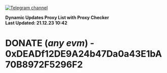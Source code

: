 [![Telegram channel](https://img.shields.io/endpoint?url=https://runkit.io/damiankrawczyk/telegram-badge/branches/master?url=https://t.me/n4z4v0d)](https://t.me/n4z4v0d) 

**Dynamic Updates Proxy List with Proxy Checker**  
**Last Updated: 21.12.23 10:42**

# DONATE (_any evm_) - 0xDEADf12DE9A24b47Da0a43E1bA70B8972F5296F2
